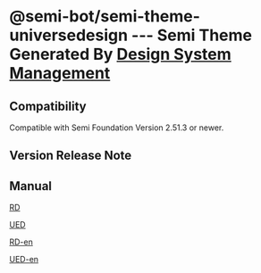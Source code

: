 
# @semi-bot/semi-theme-universedesign   --- Semi Theme Generated By [Design System Management](https://semi.design/dsm/)
    
## Compatibility

Compatible with Semi Foundation Version 2.51.3 or newer.
    
## Version Release Note
    

    
    
## Manual
    
[RD](https://bytedance.feishu.cn/docx/doxcnOQWjp9z1PHg0b58RIylc4c)
    
[UED](https://bytedance.feishu.cn/docx/doxcnGpI22wExiIdsWGLQLmkLne)
    
[RD-en](https://bytedance.feishu.cn/docx/doxcnEgGRq92mDDsrddFVFPGDaf)
    
[UED-en](https://bytedance.feishu.cn/docx/doxcnKo5CYLKtQla6eb16il13Sc)
    